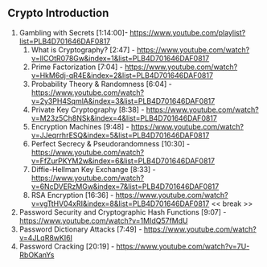## Crypto Introduction
1. Gambling with Secrets [1:14:00]- https://www.youtube.com/playlist?list=PLB4D701646DAF0817
	1. What is Cryptography? [2:47] - https://www.youtube.com/watch?v=lICOtR078Gw&index=1&list=PLB4D701646DAF0817
	2. Prime Factorization [7:04] - https://www.youtube.com/watch?v=HkM6dj-qR4E&index=2&list=PLB4D701646DAF0817
	3. Probability Theory & Randomness [6:04] - https://www.youtube.com/watch?v=2y3PH4SqmlA&index=3&list=PLB4D701646DAF0817
	4. Private Key Cryptography [8:38] - https://www.youtube.com/watch?v=M23z5Ch8NSk&index=4&list=PLB4D701646DAF0817
	5. Encryption Machines [9:48] - https://www.youtube.com/watch?v=JJeqrrhrESQ&index=5&list=PLB4D701646DAF0817
	6. Perfect Secrecy & Pseudorandomness [10:30] - https://www.youtube.com/watch?v=FfZurPKYM2w&index=6&list=PLB4D701646DAF0817
	7. Diffie-Hellman Key Exchange [8:33] - https://www.youtube.com/watch?v=6NcDVERzMGw&index=7&list=PLB4D701646DAF0817
	8. RSA Encryption [16:36] - https://www.youtube.com/watch?v=vgTtHV04xRI&index=8&list=PLB4D701646DAF0817
<< break >>
2. Password Security and Cryptographic Hash Functions [9:07] - https://www.youtube.com/watch?v=1MIdQ57fMdU
3. Password Dictionary Attacks [7:49] - https://www.youtube.com/watch?v=4JLqR8wKI6I
4. Password Cracking [20:19] - https://www.youtube.com/watch?v=7U-RbOKanYs